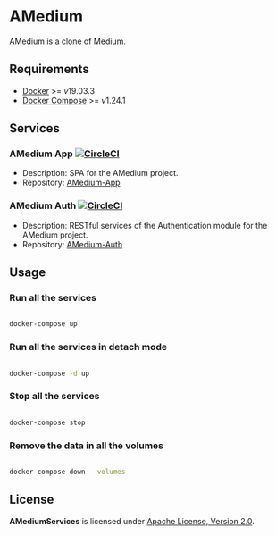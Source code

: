 # AMedium

AMedium is a clone of Medium.

## Requirements

- [Docker](https://docs.docker.com/install/) >= *v*19.03.3
- [Docker Compose](https://docs.docker.com/compose/install/) >= *v*1.24.1

## Services

### AMedium App [![CircleCI](https://circleci.com/gh/AlexisNava/AMedium-App/tree/master.svg?style=svg)](https://circleci.com/gh/AlexisNava/AMedium-App/tree/master)

- Description: SPA for the AMedium project.
- Repository: [AMedium-App](https://github.com/AlexisNava/AMedium-App)

### AMedium Auth [![CircleCI](https://circleci.com/gh/AlexisNava/AMedium-Auth/tree/master.svg?style=svg)](https://circleci.com/gh/AlexisNava/AMedium-Auth/tree/master)

- Description: RESTful services of the Authentication module for the AMedium project.
- Repository: [AMedium-Auth](https://github.com/AlexisNava/AMedium-Auth)

## Usage

### Run all the services

```sh

docker-compose up

```

### Run all the services in detach mode

```sh

docker-compose -d up

```

### Stop all the services

```sh

docker-compose stop

```

### Remove the data in all the volumes

```sh

docker-compose down --volumes

```

## License

**AMediumServices** is licensed under [Apache License, Version 2.0](https://github.com/AlexisNava/AMediumServices/blob/master/LICENSE).
